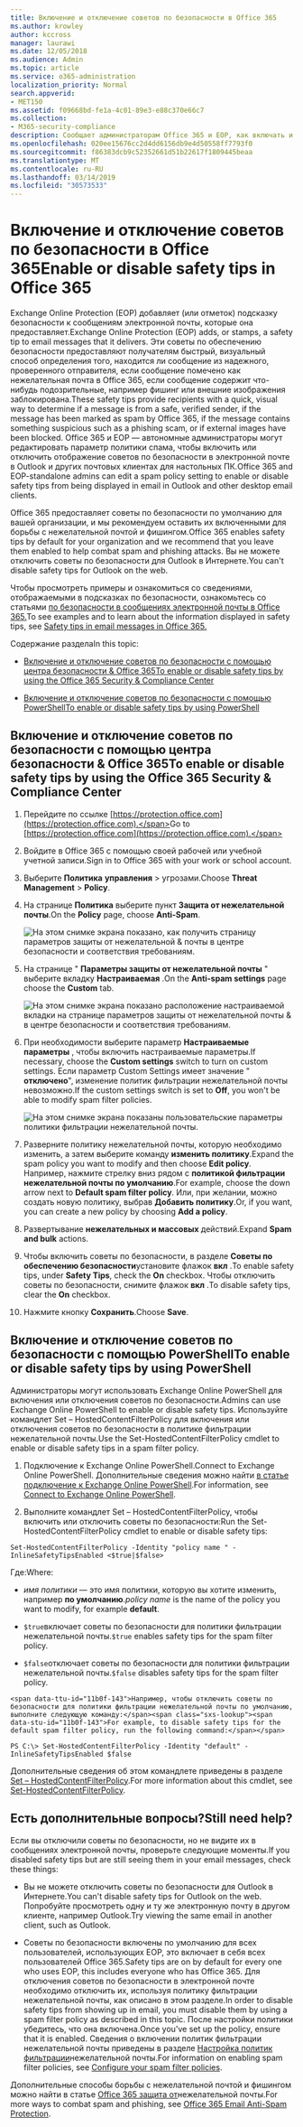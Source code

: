 ```yaml
---
title: Включение и отключение советов по безопасности в Office 365
ms.author: krowley
author: kccross
manager: laurawi
ms.date: 12/05/2018
ms.audience: Admin
ms.topic: article
ms.service: o365-administration
localization_priority: Normal
search.appverid:
- MET150
ms.assetid: f09668bd-fe1a-4c01-89e3-e88c370e66c7
ms.collection:
- M365-security-compliance
description: Сообщает администраторам Office 365 и EOP, как включать и отключать советы по безопасности в сообщениях электронной почты.
ms.openlocfilehash: 020ee15676cc2d4dd6156db9e4d50558ff7793f0
ms.sourcegitcommit: f86383dcb9c52352661d51b22617f1809445beaa
ms.translationtype: MT
ms.contentlocale: ru-RU
ms.lasthandoff: 03/14/2019
ms.locfileid: "30573533"
---
```

# <a name="enable-or-disable-safety-tips-in-office-365"></a><span data-ttu-id="11b0f-103">Включение и отключение советов по безопасности в Office 365</span><span class="sxs-lookup"><span data-stu-id="11b0f-103">Enable or disable safety tips in Office 365</span></span>

<span data-ttu-id="11b0f-104">Exchange Online Protection (EOP) добавляет (или отметок) подсказку безопасности к сообщениям электронной почты, которые она предоставляет.</span><span class="sxs-lookup"><span data-stu-id="11b0f-104">Exchange Online Protection (EOP) adds, or stamps, a safety tip to email messages that it delivers.</span></span> <span data-ttu-id="11b0f-105">Эти советы по обеспечению безопасности предоставляют получателям быстрый, визуальный способ определения того, находится ли сообщение из надежного, проверенного отправителя, если сообщение помечено как нежелательная почта в Office 365, если сообщение содержит что-нибудь подозрительные, например фишинг или внешние изображения заблокирована.</span><span class="sxs-lookup"><span data-stu-id="11b0f-105">These safety tips provide recipients with a quick, visual way to determine if a message is from a safe, verified sender, if the message has been marked as spam by Office 365, if the message contains something suspicious such as a phishing scam, or if external images have been blocked.</span></span> <span data-ttu-id="11b0f-106">Office 365 и EOP — автономные администраторы могут редактировать параметр политики спама, чтобы включить или отключить отображение советов по безопасности в электронной почте в Outlook и других почтовых клиентах для настольных ПК.</span><span class="sxs-lookup"><span data-stu-id="11b0f-106">Office 365 and EOP-standalone admins can edit a spam policy setting to enable or disable safety tips from being displayed in email in Outlook and other desktop email clients.</span></span> 
  
<span data-ttu-id="11b0f-107">Office 365 предоставляет советы по безопасности по умолчанию для вашей организации, и мы рекомендуем оставить их включенными для борьбы с нежелательной почтой и фишингом.</span><span class="sxs-lookup"><span data-stu-id="11b0f-107">Office 365 enables safety tips by default for your organization and we recommend that you leave them enabled to help combat spam and phishing attacks.</span></span> <span data-ttu-id="11b0f-108">Вы не можете отключить советы по безопасности для Outlook в Интернете.</span><span class="sxs-lookup"><span data-stu-id="11b0f-108">You can't disable safety tips for Outlook on the web.</span></span>
  
<span data-ttu-id="11b0f-109">Чтобы просмотреть примеры и ознакомиться со сведениями, отображаемыми в подсказках по безопасности, ознакомьтесь со статьями [по безопасности в сообщениях электронной почты в Office 365.](safety-tips-in-office-365.md)</span><span class="sxs-lookup"><span data-stu-id="11b0f-109">To see examples and to learn about the information displayed in safety tips, see [Safety tips in email messages in Office 365.](safety-tips-in-office-365.md)</span></span>
  
<span data-ttu-id="11b0f-110">Содержание раздела</span><span class="sxs-lookup"><span data-stu-id="11b0f-110">In this topic:</span></span>
  
- [<span data-ttu-id="11b0f-111">Включение и отключение советов по безопасности с помощью центра безопасности &amp; Office 365</span><span class="sxs-lookup"><span data-stu-id="11b0f-111">To enable or disable safety tips by using the Office 365 Security &amp; Compliance Center</span></span>](enable-or-disable-safety-tips.md#SandCCsafetytip)
    
- [<span data-ttu-id="11b0f-112">Включение и отключение советов по безопасности с помощью PowerShell</span><span class="sxs-lookup"><span data-stu-id="11b0f-112">To enable or disable safety tips by using PowerShell</span></span>](enable-or-disable-safety-tips.md#pshellsafetytip)
    
## <a name="to-enable-or-disable-safety-tips-by-using-the-office-365-security-amp-compliance-center"></a><span data-ttu-id="11b0f-113">Включение и отключение советов по безопасности с помощью центра безопасности &amp; Office 365</span><span class="sxs-lookup"><span data-stu-id="11b0f-113">To enable or disable safety tips by using the Office 365 Security &amp; Compliance Center</span></span>
<span data-ttu-id="11b0f-114"><a name="SandCCsafetytip"> </a></span><span class="sxs-lookup"><span data-stu-id="11b0f-114"></span></span>

1. <span data-ttu-id="11b0f-115">Перейдите по ссылке [https://protection.office.com](https://protection.office.com).</span><span class="sxs-lookup"><span data-stu-id="11b0f-115">Go to [https://protection.office.com](https://protection.office.com).</span></span>
    
2. <span data-ttu-id="11b0f-116">Войдите в Office 365 с помощью своей рабочей или учебной учетной записи.</span><span class="sxs-lookup"><span data-stu-id="11b0f-116">Sign in to Office 365 with your work or school account.</span></span>
    
3. <span data-ttu-id="11b0f-117">Выберите **Политика** **управления** \> угрозами.</span><span class="sxs-lookup"><span data-stu-id="11b0f-117">Choose **Threat Management** \> **Policy**.</span></span> 
    
4. <span data-ttu-id="11b0f-118">На странице **Политика** выберите пункт **Защита от нежелательной почты**.</span><span class="sxs-lookup"><span data-stu-id="11b0f-118">On the **Policy** page, choose **Anti-Spam**.</span></span>
    
    ![На этом снимке экрана показано, как получить страницу параметров защиты от нежелательной &amp; почты в центре безопасности и соответствия требованиям.](media/b8eb2ee3-2eb1-4ea2-b138-f6d7fb2e23de.png)
  
5. <span data-ttu-id="11b0f-120">На странице " **Параметры защиты от нежелательной почты** " выберите вкладку **Настраиваемая** .</span><span class="sxs-lookup"><span data-stu-id="11b0f-120">On the **Anti-spam settings** page choose the **Custom** tab.</span></span> 
    
    ![На этом снимке экрана показано расположение настраиваемой вкладки на странице параметров защиты от нежелательной почты &amp; в центре безопасности и соответствия требованиям.](media/1d688d23-e6f3-4de5-84a7-e8ce31786193.png)
  
6. <span data-ttu-id="11b0f-122">При необходимости выберите параметр **Настраиваемые параметры** , чтобы включить настраиваемые параметры.</span><span class="sxs-lookup"><span data-stu-id="11b0f-122">If necessary, choose the **Custom settings** switch to turn on custom settings.</span></span> <span data-ttu-id="11b0f-123">Если параметр Custom Settings имеет значение " **отключено**", изменение политик фильтрации нежелательной почты невозможно.</span><span class="sxs-lookup"><span data-stu-id="11b0f-123">If the custom settings switch is set to **Off**, you won't be able to modify spam filter policies.</span></span>
    
    ![На этом снимке экрана показаны пользовательские параметры политики фильтрации нежелательной почты.](media/94f900ad-b556-4a31-a3ac-acfcd72e71b8.png)
  
7. <span data-ttu-id="11b0f-125">Разверните политику нежелательной почты, которую необходимо изменить, а затем выберите команду **изменить политику**.</span><span class="sxs-lookup"><span data-stu-id="11b0f-125">Expand the spam policy you want to modify and then choose **Edit policy**.</span></span> <span data-ttu-id="11b0f-126">Например, нажмите стрелку вниз рядом с **политикой фильтрации нежелательной почты по умолчанию**.</span><span class="sxs-lookup"><span data-stu-id="11b0f-126">For example, choose the down arrow next to **Default spam filter policy**.</span></span> <span data-ttu-id="11b0f-127">Или, при желании, можно создать новую политику, выбрав **Добавить политику**.</span><span class="sxs-lookup"><span data-stu-id="11b0f-127">Or, if you want, you can create a new policy by choosing **Add a policy**.</span></span>
    
8. <span data-ttu-id="11b0f-128">Развертывание **нежелательных и массовых** действий.</span><span class="sxs-lookup"><span data-stu-id="11b0f-128">Expand **Spam and bulk** actions.</span></span> 
    
9. <span data-ttu-id="11b0f-129">Чтобы включить советы по безопасности, в разделе **Советы по обеспечению безопасности**установите флажок **вкл** .</span><span class="sxs-lookup"><span data-stu-id="11b0f-129">To enable safety tips, under **Safety Tips**, check the **On** checkbox.</span></span> <span data-ttu-id="11b0f-130">Чтобы отключить советы по безопасности, снимите флажок **вкл** .</span><span class="sxs-lookup"><span data-stu-id="11b0f-130">To disable safety tips, clear the **On** checkbox.</span></span> 
    
10. <span data-ttu-id="11b0f-131">Нажмите кнопку **Сохранить**.</span><span class="sxs-lookup"><span data-stu-id="11b0f-131">Choose **Save**.</span></span>
    
## <a name="to-enable-or-disable-safety-tips-by-using-powershell"></a><span data-ttu-id="11b0f-132">Включение и отключение советов по безопасности с помощью PowerShell</span><span class="sxs-lookup"><span data-stu-id="11b0f-132">To enable or disable safety tips by using PowerShell</span></span>
<span data-ttu-id="11b0f-133"><a name="pshellsafetytip"> </a></span><span class="sxs-lookup"><span data-stu-id="11b0f-133"></span></span>

<span data-ttu-id="11b0f-134">Администраторы могут использовать Exchange Online PowerShell для включения или отключения советов по безопасности.</span><span class="sxs-lookup"><span data-stu-id="11b0f-134">Admins can use Exchange Online PowerShell to enable or disable safety tips.</span></span> <span data-ttu-id="11b0f-135">Используйте командлет Set – HostedContentFilterPolicy для включения или отключения советов по безопасности в политике фильтрации нежелательной почты.</span><span class="sxs-lookup"><span data-stu-id="11b0f-135">Use the Set-HostedContentFilterPolicy cmdlet to enable or disable safety tips in a spam filter policy.</span></span>
  
1. <span data-ttu-id="11b0f-136">Подключение к Exchange Online PowerShell.</span><span class="sxs-lookup"><span data-stu-id="11b0f-136">Connect to Exchange Online PowerShell.</span></span> <span data-ttu-id="11b0f-137">Дополнительные сведения можно найти [в статье подключение к Exchange Online PowerShell](http://go.microsoft.com/fwlink/p/?LinkId=396554).</span><span class="sxs-lookup"><span data-stu-id="11b0f-137">For information, see [Connect to Exchange Online PowerShell](http://go.microsoft.com/fwlink/p/?LinkId=396554).</span></span>
    
2. <span data-ttu-id="11b0f-138">Выполните командлет Set – HostedContentFilterPolicy, чтобы включить или отключить советы по безопасности:</span><span class="sxs-lookup"><span data-stu-id="11b0f-138">Run the Set-HostedContentFilterPolicy cmdlet to enable or disable safety tips:</span></span>
    
  ```
  Set-HostedContentFilterPolicy -Identity "policy name " -InlineSafetyTipsEnabled <$true|$false>
  ```

<span data-ttu-id="11b0f-139">Где:</span><span class="sxs-lookup"><span data-stu-id="11b0f-139">Where:</span></span>
    
  -  <span data-ttu-id="11b0f-140">*имя политики* — это имя политики, которую вы хотите изменить, например **по умолчанию**.</span><span class="sxs-lookup"><span data-stu-id="11b0f-140">*policy name*  is the name of the policy you want to modify, for example **default**.</span></span>
    
  -  <span data-ttu-id="11b0f-141">`$true`включает советы по безопасности для политики фильтрации нежелательной почты.</span><span class="sxs-lookup"><span data-stu-id="11b0f-141">`$true` enables safety tips for the spam filter policy.</span></span> 
    
  -  <span data-ttu-id="11b0f-142">`$false`отключает советы по безопасности для политики фильтрации нежелательной почты.</span><span class="sxs-lookup"><span data-stu-id="11b0f-142">`$false` disables safety tips for the spam filter policy.</span></span> 
    
    <span data-ttu-id="11b0f-143">Например, чтобы отключить советы по безопасности для политики фильтрации нежелательной почты по умолчанию, выполните следующую команду:</span><span class="sxs-lookup"><span data-stu-id="11b0f-143">For example, to disable safety tips for the default spam filter policy, run the following command:</span></span>
    
  ```
  PS C:\> Set-HostedContentFilterPolicy -Identity "default" -InlineSafetyTipsEnabled $false
  ```

<span data-ttu-id="11b0f-144">Дополнительные сведения об этом командлете приведены в разделе [Set – HostedContentFilterPolicy](https://technet.microsoft.com/library/jj200781.aspx).</span><span class="sxs-lookup"><span data-stu-id="11b0f-144">For more information about this cmdlet, see [Set-HostedContentFilterPolicy](https://technet.microsoft.com/library/jj200781.aspx).</span></span>
    
## <a name="still-need-help"></a><span data-ttu-id="11b0f-145">Есть дополнительные вопросы?</span><span class="sxs-lookup"><span data-stu-id="11b0f-145">Still need help?</span></span>
<span data-ttu-id="11b0f-146"><a name="pshellsafetytip"> </a></span><span class="sxs-lookup"><span data-stu-id="11b0f-146"></span></span>

<span data-ttu-id="11b0f-147">Если вы отключили советы по безопасности, но не видите их в сообщениях электронной почты, проверьте следующие моменты.</span><span class="sxs-lookup"><span data-stu-id="11b0f-147">If you disabled safety tips but are still seeing them in your email messages, check these things:</span></span>
  
- <span data-ttu-id="11b0f-148">Вы не можете отключить советы по безопасности для Outlook в Интернете.</span><span class="sxs-lookup"><span data-stu-id="11b0f-148">You can't disable safety tips for Outlook on the web.</span></span> <span data-ttu-id="11b0f-149">Попробуйте просмотреть одну и ту же электронную почту в другом клиенте, например Outlook.</span><span class="sxs-lookup"><span data-stu-id="11b0f-149">Try viewing the same email in another client, such as Outlook.</span></span>
    
- <span data-ttu-id="11b0f-150">Советы по безопасности включены по умолчанию для всех пользователей, использующих EOP, это включает в себя всех пользователей Office 365.</span><span class="sxs-lookup"><span data-stu-id="11b0f-150">Safety tips are on by default for every one who uses EOP, this includes everyone who has Office 365.</span></span> <span data-ttu-id="11b0f-151">Для отключения советов по безопасности в электронной почте необходимо отключить их, используя политику фильтрации нежелательной почты, как описано в этом разделе.</span><span class="sxs-lookup"><span data-stu-id="11b0f-151">In order to disable safety tips from showing up in email, you must disable them by using a spam filter policy as described in this topic.</span></span> <span data-ttu-id="11b0f-152">После настройки политики убедитесь, что она включена.</span><span class="sxs-lookup"><span data-stu-id="11b0f-152">Once you've set up the policy, ensure that it is enabled.</span></span> <span data-ttu-id="11b0f-153">Сведения о включении политик фильтрации нежелательной почты приведены в разделе [Настройка политик фильтрации](https://technet.microsoft.com/library/jj200684.aspx)нежелательной почты.</span><span class="sxs-lookup"><span data-stu-id="11b0f-153">For information on enabling spam filter policies, see [Configure your spam filter policies](https://technet.microsoft.com/library/jj200684.aspx).</span></span>
    
<span data-ttu-id="11b0f-154">Дополнительные способы борьбы с нежелательной почтой и фишингом можно найти в статье [Office 365 защита от](anti-spam-protection.md)нежелательной почты.</span><span class="sxs-lookup"><span data-stu-id="11b0f-154">For more ways to combat spam and phishing, see [Office 365 Email Anti-Spam Protection](anti-spam-protection.md).</span></span>
  

